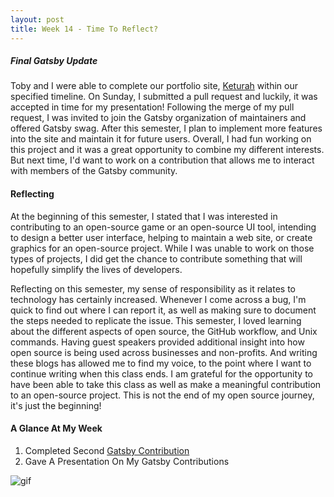 ```yaml
---
layout: post
title: Week 14 - Time To Reflect?
---
```



##### Final Gatsby Update
Toby and I were able to complete our portfolio site, [Keturah] within our specified timeline. On Sunday, I submitted a pull request and luckily, it was accepted in time for my presentation! Following the merge of my pull request, I was invited to join the Gatsby organization of maintainers and offered Gatsby swag. After this semester, I plan to implement more features into the site and maintain it for future users. Overall, I had fun working on this project and it was a great opportunity to combine my different interests. But next time, I'd want to work on a contribution that allows me to interact with members of the Gatsby community.


<!-- This is the last blog post that you will write for this class. This is a chance to reflect on what you did. Go back to your first two blog posts. They asked you to write about 
    why you decided to take a course in open source software.
    what types of contributions you thought would be suitable choices for you to make as your first contributions to an open source project, and
    what types of projects interest you and how you saw your relationship to them. -->

#### Reflecting
<!-- Did the course meet your expectations? What was different than you expected? How would you change what you wrote with respect to the last two questions (from Blog Post 2?) -->

At the beginning of this semester, I stated that I was interested in contributing to an open-source game or an open-source UI tool, intending to design a better user interface, helping to maintain a web site, or create graphics for an open-source project. While I was unable to work on those types of projects, I did get the chance to contribute something that will hopefully simplify the lives of developers.

Reflecting on this semester, my sense of responsibility as it relates to technology has certainly increased. Whenever I come across a bug, I'm quick to find out where I can report it, as well as making sure to document the steps needed to replicate the issue. This semester, I loved learning about the different aspects of open source, the GitHub workflow, and Unix commands. Having guest speakers provided additional insight into how open source is being used across businesses and non-profits. And writing these blogs has allowed me to find my voice, to the point where I want to continue writing when this class ends. I am grateful for the opportunity to have been able to take this class as well as make a meaningful contribution to an open-source project. This is not the end of my open source journey, it's just the beginning!

#### A Glance At My Week
1. Completed Second [Gatsby Contribution]
2. Gave A Presentation On My Gatsby Contributions


<!-- ![gif] -->

![gif]

<!-- L I N K S -->

[Gatsby Contribution]:https://github.com/gatsbyjs/gatsby/pull/19998
[Keturah]:keturah.netlify.com/
[gif]:https://i.pinimg.com/originals/1c/2d/3d/1c2d3da0aedd5529bdc950b37770f428.gif